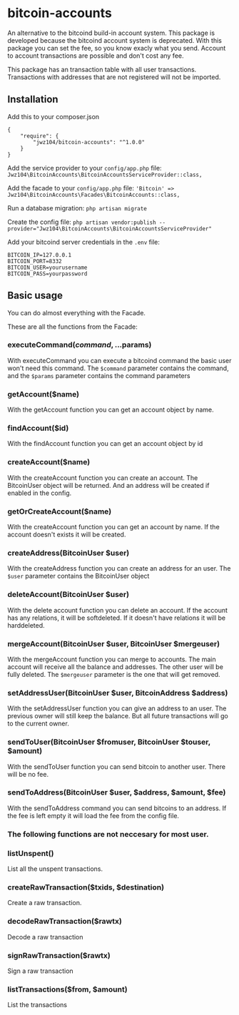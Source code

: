 # bitcoin-accounts
An alternative to the bitcoind build-in account system.
This package is developed because the bitcoind account system is deprecated.
With this package you can set the fee, so you know exacly what you send.
Account to account transactions are possible and don't cost any fee.

This package has an transaction table with all user transactions.
Transactions with addresses that are not registered will not be imported.


## Installation

Add this to your composer.json
```
{
    "require": {
        "jwz104/bitcoin-accounts": "^1.0.0"
    }
}
```

Add the service provider to your `config/app.php` file:
`Jwz104\BitcoinAccounts\BitcoinAccountsServiceProvider::class,`

Add the facade to your `config/app.php` file:
`'Bitcoin' => Jwz104\BitcoinAccounts\Facades\BitcoinAccounts::class,`

Run a database migration:
`php artisan migrate`

Create the config file:
`php artisan vendor:publish --provider="Jwz104\BitcoinAccounts\BitcoinAccountsServiceProvider"`

Add your bitcoind server credentials in the `.env` file:
```
BITCOIN_IP=127.0.0.1
BITCOIN_PORT=8332
BITCOIN_USER=yourusername
BITCOIN_PASS=yourpassword
```

## Basic usage

You can do almost everything with the Facade.

These are all the functions from the Facade:

### executeCommand($command, ...$params)
With executeCommand you can execute a bitcoind command the basic user won't need this command.
The `$command` parameter contains the command, and the `$params` parameter contains the command parameters

### getAccount($name)
With the getAccount function you can get an account object by name.

### findAccount($id)
With the findAccount function you can get an account object by id

### createAccount($name)
With the createAccount function you can create an account.
The BitcoinUser object will be returned.
And an address will be created if enabled in the config.

### getOrCreateAccount($name)
With the createAccount function you can get an account by name.
If the account doesn't exists it will be created.

### createAddress(BitcoinUser $user)
With the createAddress function you can create an address for an user.
The `$user` parameter contains the BitcoinUser object

### deleteAccount(BitcoinUser $user)
With the delete account function you can delete an account.
If the account has any relations, it will be softdeleted.
If it doesn't have relations it will be harddeleted.

### mergeAccount(BitcoinUser $user, BitcoinUser $mergeuser)
With the mergeAccount function you can merge to accounts.
The main account will receive all the balance and addresses.
The other user will be fully deleted.
The `$mergeuser` parameter is the one that will get removed.

### setAddressUser(BitcoinUser $user, BitcoinAddress $address)
With the setAddressUser function you can give an address to an user.
The previous owner will still keep the balance.
But all future transactions will go to the current owner.

### sendToUser(BitcoinUser $fromuser, BitcoinUser $touser, $amount)
With the sendToUser function you can send bitcoin to another user.
There will be no fee.

### sendToAddress(BitcoinUser $user, $address, $amount, $fee)
With the sendToAddress command you can send bitcoins to an address.
If the fee is left empty it will load the fee from the config file.

### The following functions are not neccesary for most user.

### listUnspent()
List all the unspent transactions.

### createRawTransaction($txids, $destination)
Create a raw transaction.

### decodeRawTransaction($rawtx)
Decode a raw transaction

### signRawTransaction($rawtx)
Sign a raw transaction

### listTransactions($from, $amount)
List the transactions
